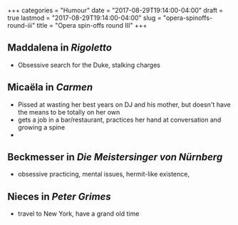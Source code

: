 +++
categories = "Humour"
date = "2017-08-29T19:14:00-04:00"
draft = true
lastmod = "2017-08-29T19:14:00-04:00"
slug = "opera-spinoffs-round-iii"
title = "Opera spin-offs round III"
+++

## Maddalena in *Rigoletto*

- Obsessive search for the Duke, stalking charges

## Micaëla in *Carmen*

- Pissed at wasting her best years on DJ and his mother, but doesn't have the means to be totally on her own
- gets a job in a bar/restaurant, practices her hand at conversation and growing a spine
- 

## Beckmesser in *Die Meistersinger von Nürnberg*

- obsessive practicing, mental issues, hermit-like existence, 

## Nieces in *Peter Grimes*

- travel to New York, have a grand old time


